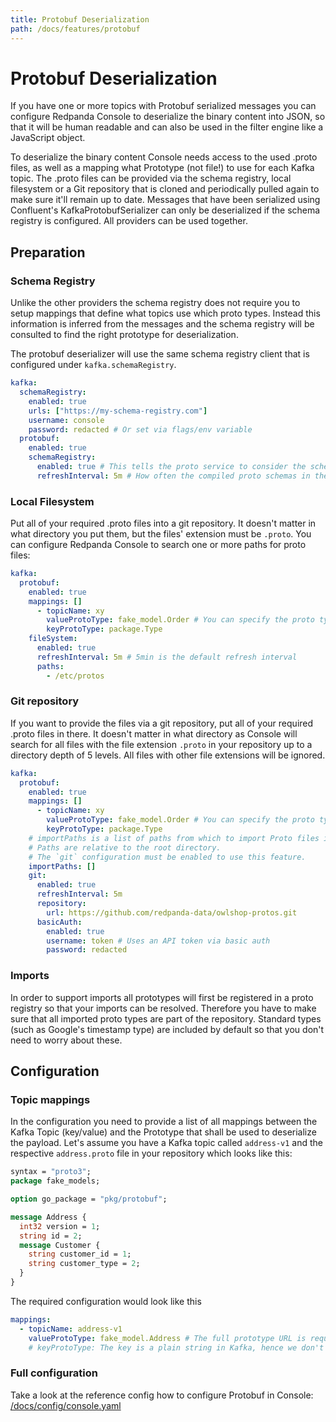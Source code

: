 ```yaml
---
title: Protobuf Deserialization
path: /docs/features/protobuf
---
```


# Protobuf Deserialization

If you have one or more topics with Protobuf serialized messages you can configure Redpanda Console to deserialize
the binary content into JSON, so that it will be human readable and can also be used in the filter engine
like a JavaScript object.

To deserialize the binary content Console needs access to the used .proto files, as well as a mapping what
Prototype (not file!) to use for each Kafka topic. The .proto files can be provided via the schema registry,
local filesystem or a Git repository that is cloned and periodically pulled again to make sure it'll 
remain up to date. Messages that have been serialized using Confluent's KafkaProtobufSerializer can
only be deserialized if the schema registry is configured. All providers can be used together.

## Preparation

### Schema Registry

Unlike the other providers the schema registry does not require you to setup mappings that define
what topics use which proto types. Instead this information is inferred from the messages and
the schema registry will be consulted to find the right prototype for deserialization.

The protobuf deserializer will use the same schema registry client that is configured under
`kafka.schemaRegistry`.

```yaml
kafka:
  schemaRegistry:
    enabled: true
    urls: ["https://my-schema-registry.com"]
    username: console
    password: redacted # Or set via flags/env variable
  protobuf:
    enabled: true
    schemaRegistry:
      enabled: true # This tells the proto service to consider the schema registry when deserializing messages
      refreshInterval: 5m # How often the compiled proto schemas in the cache should be updated
```

### Local Filesystem

Put all of your required .proto files into a git repository. It doesn't matter in what directory you put them,
but the files' extension must be `.proto`. You can configure Redpanda Console to search one or more paths for 
proto files:

```yaml
kafka:
  protobuf:
    enabled: true
    mappings: []
      - topicName: xy
        valueProtoType: fake_model.Order # You can specify the proto type for the record key and/or value (just one will work too)
        keyProtoType: package.Type
    fileSystem:
      enabled: true
      refreshInterval: 5m # 5min is the default refresh interval
      paths:
        - /etc/protos
```

### Git repository

If you want to provide the files via a git repository, put all of your required .proto files in there.
It doesn't matter in what directory as Console will search for all files with the file extension `.proto`
in your repository up to a directory depth of 5 levels. All files with other file extensions will be ignored.

```yaml
kafka:
  protobuf:
    enabled: true
    mappings: []
      - topicName: xy
        valueProtoType: fake_model.Order # You can specify the proto type for the record key and/or value (just one will work too)
        keyProtoType: package.Type
    # importPaths is a list of paths from which to import Proto files into Redpanda Console.
    # Paths are relative to the root directory.
    # The `git` configuration must be enabled to use this feature.
    importPaths: []
    git:
      enabled: true
      refreshInterval: 5m
      repository:
        url: https://github.com/redpanda-data/owlshop-protos.git
      basicAuth:
        enabled: true
        username: token # Uses an API token via basic auth
        password: redacted
```

### Imports

In order to support imports all prototypes will first be registered in a proto registry so that your
imports can be resolved. Therefore you have to make sure that all imported proto types are part of
the repository. Standard types (such as Google's timestamp type) are included by default so that you
don't need to worry about these.

## Configuration

### Topic mappings

In the configuration you need to provide a list of all mappings between the Kafka Topic (key/value)
and the Prototype that shall be used to deserialize the payload. Let's assume you have a Kafka topic
called `address-v1` and the respective `address.proto` file in your repository which looks like this:

```proto
syntax = "proto3";
package fake_models;

option go_package = "pkg/protobuf";

message Address {
  int32 version = 1;
  string id = 2;
  message Customer {
    string customer_id = 1;
    string customer_type = 2;
  }
}
```

The required configuration would look like this

```yaml
mappings:
  - topicName: address-v1
    valueProtoType: fake_model.Address # The full prototype URL is required
    # keyProtoType: The key is a plain string in Kafka, hence we don't have a prototype for the record's key
```

### Full configuration

Take a look at the reference config how to configure Protobuf in Console: [/docs/config/console.yaml](https://github.com/redpanda-data/console/blob/master/docs/config/console.yaml)
